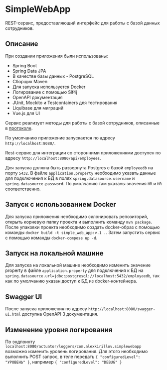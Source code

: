 # SimpleWebApp
REST-сервис, предоставляющий интерфейс для работы с базой данных сотрудников.

## Описание
При создании приложения были использованы:
- Spring Boot
- Spring Data JPA
- В качестве базы данных - PostgreSQL
- Сборщик Maven
- Для запуска используется Docker
- Логирование с помощью Slf4j
- OpenAPI документация
- JUnit, Mockito и Testcontainers для тестирования
- Liquibase для миграций  
- Vue.js для UI

Сервис реализует методы для работы с базой сотрудников, описанные в [протоколе](https://github.com/KirillovAlexander/SimpleWebApp/blob/master/EmployeeServiceSpecification.yaml).

По умолчанию приложение запускается по адресу `http://localhost:8080/`.

Rest-сервис для интеграции со сторонними приложениями доступен по адресу `http://localhost:8080/api/employees`.

Для запуска должна быть развернута Postgres с базой `employeedb` на порту `5432`. В файле `application.property` необходимо указать данные для подключения к БД в полях
`spring.datasource.username` и `spring.datasource.password`. По умолчанию там указаны значения `HR` и `HR` соответственно.

## Запуск с использованием Docker
Для запуска приложения необходимо склонировать репозиторий, открыть корневую папку проекта и выполнить команду `mvn package`.
После упаковки проекта необходимо создать docker-образ с помощью команды `docker build -t simple_web_app:v.1 .`.
Затем запустить сервис с помощью команды `docker-compose up -d`.

## Запуск на локальной машине
Для запуска на локальной машине необходимо изменить значение property в файле `application.property`
для подключения к БД на `spring.datasource.url=jdbc:postgresql://localhost:5432/employeedb`,
так как по умолчанию указан доступ к БД из docker-контейнера.

## Swagger UI
После запуска приложения по адресу `http://localhost:8080/swagger-ui.html` доступна OpenAPI 3 документация.

## Изменение уровня логирования
По эндпоинту `localhost:8080/actuator/loggers/com.alexkirillov.simplewebapp` возможно изменить уровень логирования.
Для этого необходимо выполнить POST запрос, в теле передать ``{
"configuredLevel": "УРОВЕНЬ"
}``, например
``{
"configuredLevel": "DEBUG"
}``